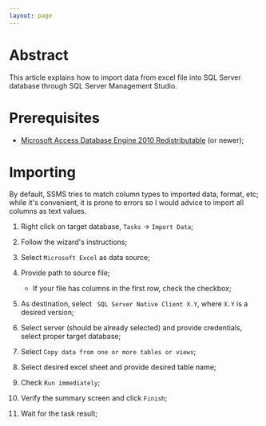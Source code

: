 ```yaml
---
layout: page
---
```


# Abstract
This article explains how to import data from excel file into SQL Server database through SQL Server Management Studio.

# Prerequisites
* [Microsoft Access Database Engine 2010 Redistributable](https://www.microsoft.com/en-us/download/confirmation.aspx?id=13255) (or newer);

# Importing
By default, SSMS tries to match column types to imported data, format, etc; while it's convenient, it is prone to errors so I would advice to import all columns as text values.

1. Right click on target database, `Tasks` -> `Import Data`;
2. Follow the wizard's instructions;
3. Select `Microsoft Excel` as data source;
4. Provide path to source file;
    
    * If your file has columns in the first row, check the checkbox;

5. As destination, select ` SQL Server Native Client X.Y`, where `X.Y` is a desired version;
6. Select server (should be already selected) and provide credentials, select proper target database;
7. Select `Copy data from one or more tables or views`;
8. Select desired excel sheet and provide desired table name;
9. Check `Run immediately`;
10. Verify the summary screen and click `Finish`;
11. Wait for the task result;
